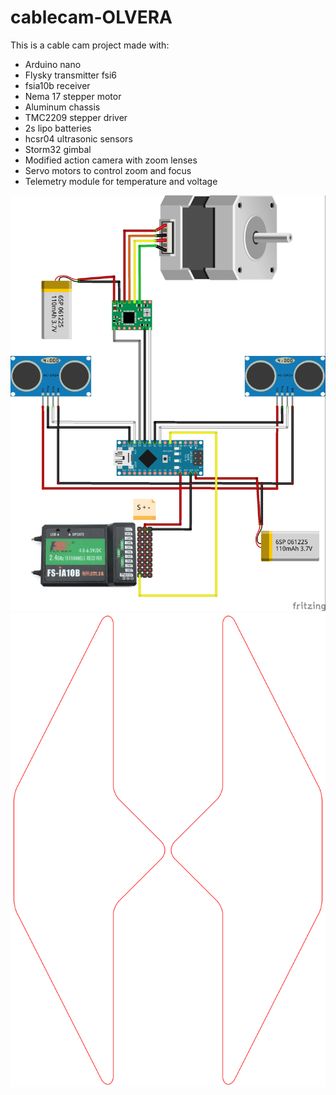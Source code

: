 # cablecam-OLVERA

This is a cable cam project made with:
* Arduino nano
* Flysky transmitter fsi6
* fsia10b receiver
* Nema 17 stepper motor
* Aluminum chassis
* TMC2209 stepper driver
* 2s lipo batteries
* hcsr04 ultrasonic sensors
* Storm32 gimbal
* Modified action camera with zoom lenses
* Servo motors to control zoom and focus
* Telemetry module for temperature and voltage

![alt text](https://github.com/olveragit/cablecam-OLVERA/blob/main/images/fritzing_diagram.jpg?raw=true)
![alt text](https://github.com/olveragit/cablecam-OLVERA/blob/main/images/chasis.svg?raw=true)
